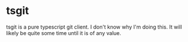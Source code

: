 # tsgit

tsgit is a pure typescript git client. I don't know why I'm doing this. It will likely be quite some time until it is of any value.
